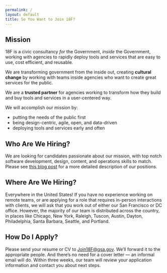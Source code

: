 ```yaml
---
permalink: /
layout: default
title: So You Want to Join 18F?
---
```


## Mission

18F is a civic consultancy _for_ the Government, _inside_ the Government, working with agencies to rapidly deploy tools and services that are easy to use, cost efficient, and reusable. 

We are transforming government from the inside out, creating **cultural change** by working with teams inside agencies who want to create great services for the public. 

We are a **trusted partner** for agencies working to transform how they build and buy tools and services in a user-centered way.

We will accomplish our mission by:

* putting the needs of the public first
* being design-centric, agile, open, and data-driven
* deploying tools and services early and often


## Who Are We Hiring?

We are looking for candidates passionate about our mission, with top notch software development, design, content, and operations skills to match. Please see [this blog post](https://18f.gsa.gov/2015/02/25/We-Are-Hiring/) for a more detailed description of our positions.
    
## Where Are We Hiring?

Everywhere in the United States! If you have no experience working on remote teams, or are applying for a role that requires in-person interactions with clients, we will ask that you work out of either our San Francisco or DC office. However, the majority of our team is distributed across the country, in places like Chicago, New York, Raleigh, Tuscon, Austin, Dayton, Philadelphia, Santa Barbara, Seattle, and Portland.

## How Do I Apply?

Please send your resume or CV to Join18F@gsa.gov. We’ll forward it to the appropriate people. And there’s no need for a cover letter — an informal email will do. Within three weeks, our team will review your application information and contact you about next steps.
